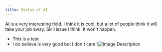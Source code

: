 ```yaml
---
title: Status of AI
---
```

AI is a very interesting field. I think it is cool, but a lot of people think it will take your job away. Skill issue I think. It won't happen.
- This is a test
- I do believe is very good but I don't care
!![Image Description](/images/../images/Pasted%20image%2020250314095139.png)